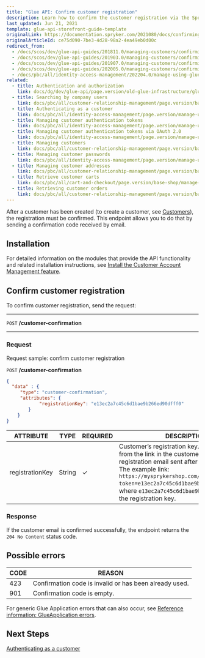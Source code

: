 ```yaml
---
title: "Glue API: Confirm customer registration"
description: Learn how to confirm the customer registration via the Spryker GLUE API within your Spryker projects.
last_updated: Jun 21, 2021
template: glue-api-storefront-guide-template
originalLink: https://documentation.spryker.com/2021080/docs/confirming-customer-registration
originalArticleId: ce75d090-7be3-4d28-98a2-4ea49eb0d00c
redirect_from:
  - /docs/scos/dev/glue-api-guides/201811.0/managing-customers/confirming-customer-registration.html
  - /docs/scos/dev/glue-api-guides/201903.0/managing-customers/confirming-customer-registration.html
  - /docs/scos/dev/glue-api-guides/201907.0/managing-customers/confirming-customer-registration.html
  - /docs/scos/dev/glue-api-guides/202005.0/managing-customers/confirming-customer-registration.html
  - /docs/pbc/all/identity-access-management/202204.0/manage-using-glue-api/glue-api-authenticate-as-an-agent-assist.html
related:
  - title: Authentication and authorization
    link: docs/dg/dev/glue-api/page.version/old-glue-infrastructure/glue-api-authentication-and-authorization.html
  - title: Searching by company users
    link: docs/pbc/all/customer-relationship-management/page.version/base-shop/manage-using-glue-api/company-account/glue-api-search-by-company-users.html
  - title: Authenticating as a customer
    link: docs/pbc/all/identity-access-management/page.version/manage-using-glue-api/glue-api-authenticate-as-a-customer.html
  - title: Managing customer authentication tokens
    link: docs/pbc/all/identity-access-management/page.version/manage-using-glue-api/glue-api-manage-customer-authentication-tokens.html
  - title: Managing customer authentication tokens via OAuth 2.0
    link: docs/pbc/all/identity-access-management/page.version/manage-using-glue-api/glue-api-manage-customer-authentication-tokens-via-oauth-2.0.html
  - title: Managing customers
    link: docs/pbc/all/customer-relationship-management/page.version/base-shop/manage-using-glue-api/customers/glue-api-manage-customers.html
  - title: Managing customer passwords
    link: docs/pbc/all/identity-access-management/page.version/manage-using-glue-api/glue-api-manage-customer-passwords.html
  - title: Managing customer addresses
    link: docs/pbc/all/customer-relationship-management/page.version/base-shop/manage-using-glue-api/customers/glue-api-manage-customer-addresses.html
  - title: Retrieve customer carts
    link: docs/pbc/all/cart-and-checkout/page.version/base-shop/manage-using-glue-api/glue-api-retrieve-customer-carts.html
  - title: Retrieving customer orders
    link: docs/pbc/all/customer-relationship-management/page.version/base-shop/manage-using-glue-api/customers/glue-api-retrieve-customer-orders.html
---
```


After a customer has been created (to create a customer, see [Customers](/docs/pbc/all/customer-relationship-management/{{page.version}}/base-shop/manage-using-glue-api/customers/glue-api-manage-customers.html)), the registration must be confirmed. This endpoint allows you to do that by sending a confirmation code received by email.

## Installation

For detailed information on the modules that provide the API functionality and related installation instructions, see [Install the Customer Account Management feature](/docs/pbc/all/customer-relationship-management/{{page.version}}/base-shop/install-and-upgrade/install-features/install-the-customer-account-management-feature.html).

## Confirm customer registration

To confirm customer registration, send the request:

***
`POST` **/customer-confirmation**
***

### Request

Request sample: confirm customer registration

`POST` **/customer-confirmation**

```json
{
  "data" : {
     "type": "customer-confirmation",
     "attributes": {
            "registrationKey": "e13ec2a7c45c6d1bae9b266ed90dfff0"
        }
    }
}
```

| ATTRIBUTE | TYPE | REQUIRED | DESCRIPTION |
| --- | --- | --- | --- |
| registrationKey | String | ✓ | Customer’s registration key. You can get it from the link in the customer confirmation registration email sent after customer creation. The example link: `https://mysprykershop.com/register/confirm?token=e13ec2a7c45c6d1bae9b266ed90dfff0`, where `e13ec2a7c45c6d1bae9b266ed90dfff0` is the registration key. |

### Response

If the customer email is confirmed successfully, the endpoint returns the `204 No Content` status code.

## Possible errors

| CODE| REASON |
| --- | --- |
| 423 | Confirmation code is invalid or has been already used. |
| 901 | Confirmation code is empty. |
For generic Glue Application errors that can also occur, see [Reference information: GlueApplication errors](/docs/dg/dev/glue-api/{{page.version}}/old-glue-infrastructure/reference-information-glueapplication-errors.html).

## Next Steps

[Authenticating as a customer](/docs/pbc/all/identity-access-management/{{page.version}}/manage-using-glue-api/glue-api-authenticate-as-a-customer.html)
